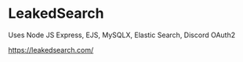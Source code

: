 # LeakedSearch

Uses Node JS Express, EJS, MySQLX, Elastic Search, Discord OAuth2

https://leakedsearch.com/

